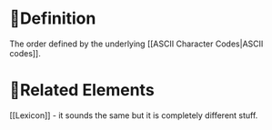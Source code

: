 # 📝Definition
The order defined by the underlying [[ASCII Character Codes|ASCII codes]].

# 🌱Related Elements
[[Lexicon]] - it sounds the same but it is completely different stuff.
